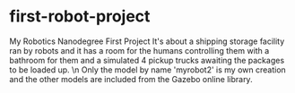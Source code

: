 # first-robot-project
My Robotics Nanodegree First Project
It's about a shipping storage facility ran by robots and it has a room for the humans 
controlling them with a bathroom for them and a simulated 4 pickup trucks 
awaiting the packages to be loaded up.
\n Only the model by name 'myrobot2' is my own creation and the other models are included from the Gazebo online library.
